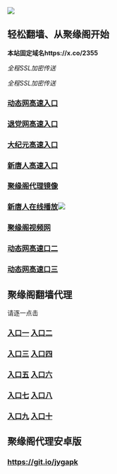 
![](https://raw.githubusercontent.com/hao369/a/master/j.jpg)



## 轻松翻墙、从聚缘阁开始

**本站固定域名https://x.co/2355**

_全程SSL加密传送_

_全程SSL加密传送_

###  [动态网高速入口](https://dhps96it0d.execute-api.ap-northeast-2.amazonaws.com/j1/?id=2)

###  [退党网高速入口](https://dhps96it0d.execute-api.ap-northeast-2.amazonaws.com/j1/?id=8)

###  [大纪元高速入口](https://dhps96it0d.execute-api.ap-northeast-2.amazonaws.com/j1/?id=7)

###  [新唐人高速入口](https://dhps96it0d.execute-api.ap-northeast-2.amazonaws.com/j1/?id=5)

 ###  [聚缘阁代理镜像](https://7ikrpzyk13.execute-api.ap-northeast-2.amazonaws.com/jxtz)

###  [新唐人在线播放](https://8irsrg16e3.execute-api.ap-northeast-2.amazonaws.com/xtr)![](https://raw.githubusercontent.com/hao369/a/master/benzoutuijian.gif)

###  [聚缘阁视频网](https://dca4hqir96.execute-api.ap-southeast-1.amazonaws.com/tv2)


###  [动态网高速口二](https://x.co/ddg)

###  [动态网高速口三](https://x.co/ddf)



## 聚缘阁翻墙代理 

请逐一点击

### **[入口一](https://s3.amazonaws.com/dtw/jyg.html)** **[入口二](https://s3.ap-northeast-2.amazonaws.com/haojyg/jyg.html)**

### **[入口三](https://s3-ap-southeast-1.amazonaws.com/jyg4/jyg.html)**  **[入口四](https://s3-ap-northeast-1.amazonaws.com/jyg9/jyg.html)**

### **[入口五](https://s3.ap-south-1.amazonaws.com/jyg5/jyg.html)**  **[入口六](https://s3-us-west-2.amazonaws.com/jyg7/jyg.html)**


###  **[入口七](https://s3-us-west-1.amazonaws.com/jyg6/jyg.html)**  **[入口八](https://s3-eu-west-1.amazonaws.com/jyg8/jyg.html)**


###  **[入口九](https://s3.eu-central-1.amazonaws.com/jyg3/jyg.html)**  **[入口十](https://s3-ap-southeast-2.amazonaws.com/jyg1/jyg.html)**

##  聚缘阁代理安卓版

### https://git.io/jygapk


